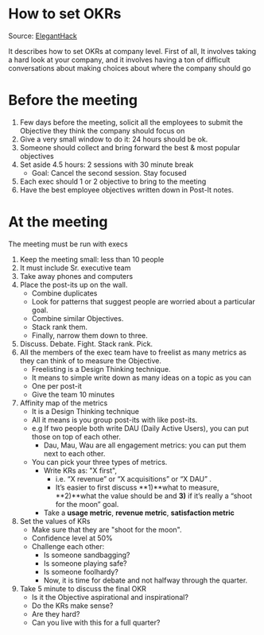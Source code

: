 # How to set OKRs

Source: [ElegantHack](http://eleganthack.com/a-meeting-to-set-okrs/)

It describes how to set OKRs at company level.
First of all, It involves taking a hard look at your company, and it involves having a ton of difficult conversations about making choices about where the company should go

# Before the meeting

1. Few days before the meeting, solicit all the employees to submit the Objective they think the company should focus on
2. Give a very small window to do it: 24 hours should be ok.
3. Someone should collect and bring forward the best & most popular objectives
4. Set aside 4.5 hours: 2 sessions with 30 minute break
   - Goal: Cancel the second session. Stay focused
5. Each exec should 1 or 2 objective to bring to the meeting
6. Have the best employee objectives written down in Post-It notes.

# At the meeting

The meeting must be run with execs

1. Keep the meeting small: less than 10 people
2. It must include Sr. executive team
3. Take away phones and computers
4. Place the post-its up on the wall.
   - Combine duplicates
   - Look for patterns that suggest people are worried about a particular goal.
   - Combine similar Objectives.
   - Stack rank them.
   - Finally, narrow them down to three.
5. Discuss. Debate. Fight. Stack rank. Pick.
6. All the members of the exec team have to freelist as many metrics as they can think of to measure the Objective.
   - Freelisting is a Design Thinking technique.
   - It means to simple write down as many ideas on a topic as you can
   - One per post-it
   - Give the team 10 minutes
7. Affinity map of the metrics
   - It is a Design Thinking technique
   - All it means is you group post-its with like post-its.
   - e.g If two people both write DAU (Daily Active Users), you can put those on top of each other.
     - Dau, Mau, Wau are all engagement metrics: you can put them next to each other.
   - You can pick your three types of metrics.
     - Write KRs as: "X first",
       - i.e. “X revenue” or “X acquisitions” or “X DAU” .
       - It’s easier to first discuss **1)**what to measure, **2)**what the value should be and **3)** if it’s really a “shoot for the moon” goal.
     - Take a **usage metric**, **revenue metric**, **satisfaction metric**
8. Set the values of KRs
   - Make sure that they are "shoot for the moon".
   - Confidence level at 50%
   - Challenge each other:
     - Is someone sandbagging?
     - Is someone playing safe?
     - Is someone foolhardy?
     - Now, it is time for debate and not halfway through the quarter.
9. Take 5 minute to discuss the final OKR
   - Is it the Objective aspirational and inspirational?
   - Do the KRs make sense?
   - Are they hard?
   - Can you live with this for a full quarter?
